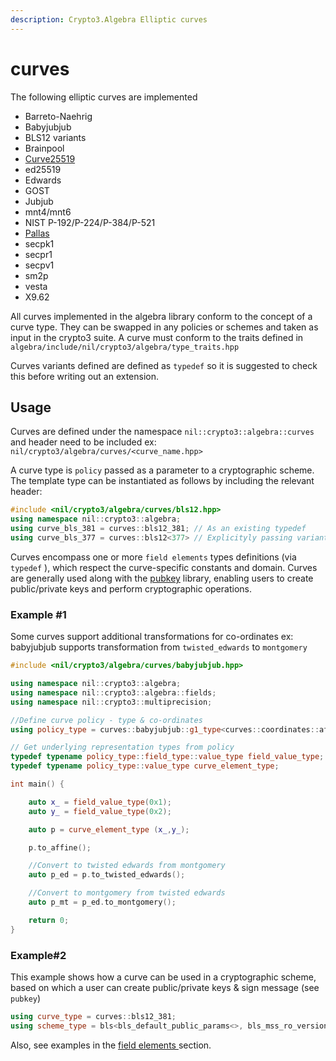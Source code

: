 ```yaml
---
description: Crypto3.Algebra Elliptic curves
---
```


# curves

The following elliptic curves are implemented

- Barreto-Naehrig
- Babyjubjub
- BLS12 variants
- Brainpool
- [Curve25519](https://datatracker.ietf.org/doc/html/rfc7748#section-4.1)
- ed25519
- Edwards
- GOST
- Jubjub
- mnt4/mnt6
- NIST P-192/P-224/P-384/P-521
- [Pallas](https://zips.z.cash/protocol/protocol.pdf#pallasandvesta)
- secpk1
- secpr1
- secpv1
- sm2p
- vesta
- X9.62

All curves implemented in the algebra library conform to the concept of a curve type. They can be swapped in any policies or schemes and taken as input in the crypto3 suite. A curve must conform to the traits defined in `algebra/include/nil/crypto3/algebra/type_traits.hpp`

Curves variants defined are defined as `typedef` so it is suggested to check this before writing out an extension.

## Usage

Curves are defined under the namespace `nil::crypto3::algebra::curves` and header need to be included ex: `nil/crypto3/algebra/curves/<curve_name.hpp>`

A curve type is `policy` passed as a parameter to a cryptographic scheme. The template type can be instantiated as follows by including the relevant header:

```cpp
#include <nil/crypto3/algebra/curves/bls12.hpp>
using namespace nil::crypto3::algebra;
using curve_bls_381 = curves::bls12_381; // As an existing typedef
using curve_bls_377 = curves::bls12<377> // Explicityly passing variant
```

Curves encompass one or more `field elements` types definitions (via `typedef` ), which respect the curve-specific constants and domain. Curves are generally used along with the [pubkey](https://github.com/NilFoundation/crypto3-pubkey) library, enabling users to create public/private keys and perform cryptographic operations.

### Example #1

Some curves support additional transformations for co-ordinates ex: babyjubjub supports transformation from `twisted_edwards` to `montgomery`

```cpp
#include <nil/crypto3/algebra/curves/babyjubjub.hpp>

using namespace nil::crypto3::algebra;
using namespace nil::crypto3::algebra::fields;
using namespace nil::crypto3::multiprecision;

//Define curve policy - type & co-ordinates
using policy_type = curves::babyjubjub::g1_type<curves::coordinates::affine, curves::forms::montgomery>;

// Get underlying representation types from policy
typedef typename policy_type::field_type::value_type field_value_type;
typedef typename policy_type::value_type curve_element_type;

int main() {

    auto x_ = field_value_type(0x1);
    auto y_ = field_value_type(0x2);

    auto p = curve_element_type (x_,y_);

    p.to_affine();

    //Convert to twisted edwards from montgomery
    auto p_ed = p.to_twisted_edwards();

    //Convert to montgomery from twisted edwards
    auto p_mt = p_ed.to_montgomery();

    return 0;
}
```

### Example#2

This example shows how a curve can be used in a cryptographic scheme, based on which a user can create public/private keys & sign message (see `pubkey`)

```cpp
using curve_type = curves::bls12_381;
using scheme_type = bls<bls_default_public_params<>, bls_mss_ro_version, bls_basic_scheme, curve_type>;
```

Also, see examples in the [field elements ](field)section.
